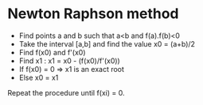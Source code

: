 # Newton Raphson method

 - Find points a and b such that a<b and f(a).f(b)<0
 - Take the interval [a,b] and find the value x0 = (a+b)/2
 - Find f(x0) and f'(x0)
 - Find x1 : 
        x1 = x0 - (f(x0)/f'(x0))
 - If f(x0) = 0 => x1 is an exact root
 - Else x0 = x1

 Repeat the procedure until f(xi) = 0.
